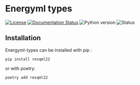 Energyml types
==============

[![License](https://img.shields.io/pypi/l/resqml22py)](https://github.com/geosiris-technologies/energyml-python-generator/blob/main/LICENSE)
[![Documentation Status](https://readthedocs.org/projects/energyml-python-generator/badge/?version=latest)](https://energyml-python-generator.readthedocs.io/en/latest/?badge=latest)
![Python version](https://img.shields.io/pypi/pyversions/resqml22py)
![Status](https://img.shields.io/pypi/status/resqml22py)




Installation
------------

Energyml-types can be installed with pip : 

```console
pip install resqml22
```

or with poetry: 
```console
poetry add resqml22
```
